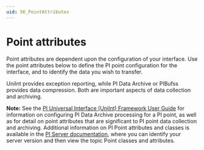 ```yaml
---
uid: SK_PointAttributes
---
```


# Point attributes

Point attributes are dependent upon the configuration of your interface. Use the point attributes below to define the PI point configuration for the interface, and to identify the data you wish to transfer.

UniInt provides exception reporting, while PI Data Archive or PIBufss provides data compression. Both are important aspects of data collection and archiving.
    
**Note:** See the [PI Universal Interface (UniInt) Framework User Guide](https://livelibrary.osisoft.com/LiveLibrary/web/pub.xql?action=publist_home&pub_category=PI-Universal-Interface-(UniInt)-Framework) for information on configuring PI Data Archive processing for a PI point, as well as for detail on point attributes that are significant to PI point data collection and archiving. Additional information on PI Point attributes and classes is available in the [PI Server documentation](https://livelibrary.osisoft.com/LiveLibrary/web/pub.xql?action=publist_home&pub_category=PI-Server), where you can identify your server version and then view the topic Point classes and attributes. 
